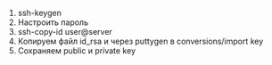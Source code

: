 1. ssh-keygen
2. Настроить пароль
3. ssh-copy-id user@server
4. Копируем файл id_rsa и через puttygen в conversions/import key
5. Сохраняем public и private key